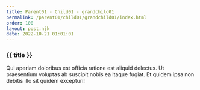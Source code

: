 ```yaml
---
title: Parent01 - Child01 - grandchild01
permalink: /parent01/child01/grandchild01/index.html
order: 100
layout: post.njk
date: 2022-10-21 01:01:01
---
```


### {{ title }}

Qui aperiam doloribus est officia ratione est aliquid delectus. Ut praesentium voluptas ab suscipit nobis ea itaque fugiat. Et quidem ipsa non debitis illo sit quidem excepturi!
